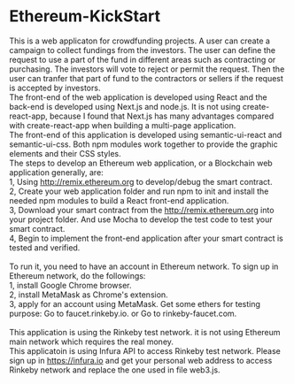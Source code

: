 # Ethereum-KickStart
This is a web applicaton for crowdfunding projects. A user can create a campaign to collect fundings from the investors. The user can define the request to use a part of the fund in different areas such as contracting or purchasing. The investors will vote to reject or permit the request. Then the user can tranfer that part of fund to the contractors or sellers if the request is accepted by investors.<br>
The front-end of the web application is developed using React and the back-end is developed using Next.js and node.js. It is not using create-react-app, because I found that Next.js has many advantages compared with create-react-app when building a multi-page application.<br>
The front-end of this application is developed using semantic-ui-react and semantic-ui-css. Both npm modules work together to provide the graphic elements and their CSS styles.<bc>
<br>
The steps to develop an Ethereum web application, or a Blockchain web application generally, are:<br>
1, Using http://remix.ethereum.org to develop/debug the smart contract.<br>
2, Create your web application folder and run npm to init and install the needed npm modules to build a React front-end application.<br>
3, Download your smart contract from the http://remix.ethereum.org into your project folder. And use Mocha to develop the test code to test your smart contract.<br>
4, Begin to implement the front-end application after your smart contract is tested and verified.<br>
<br>
To run it, you need to have an account in Ethereum network. To sign up in Ethereum network, do the followings:<br>
1, install Google Chrome browser.<br>
2, install MetaMask as Chrome's extension.<br>
3, apply for an account using MetaMask. Get some ethers for testing purpose: Go to faucet.rinkeby.io. or Go to rinkeby-faucet.com.<br>
<br>
This application is using the Rinkeby test network. it is not using Ethereum main network which requires the real money.<br> 
This applicatoin is using Infura API to access Rinkeby test network. Please sign up in https://infura.io and get your personal web address to access Rinkeby network and replace the one used in file web3.js.<br>
